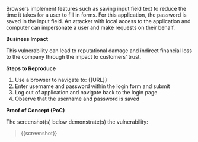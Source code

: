Browsers implement features such as saving input field text to reduce the time it takes for a user to fill in forms. For this application, the password is saved in the input field. An attacker with local access to the application and computer can impersonate a user and make requests on their behalf.

**Business Impact**

This vulnerability can lead to reputational damage and indirect financial loss to the company through the impact to customers’ trust.

**Steps to Reproduce**

1. Use a browser to navigate to: {{URL}}
1. Enter username and password within the login form and submit
1. Log out of application and navigate back to the login page
1. Observe that the username and password is saved

**Proof of Concept (PoC)**

The screenshot(s) below demonstrate(s) the vulnerability:
>
> {{screenshot}}
